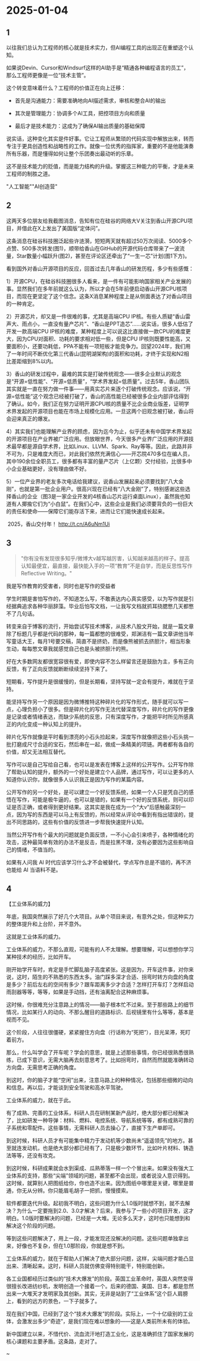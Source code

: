 # 2025-01-04

## 1


以往我们总认为工程师的核心就是技术实力，但AI编程工具的出现正在重塑这个认知。

如果说Devin、Cursor和Windsurf这样的AI助手是“精通各种编程语言的员工”，那么工程师更像是一位“技术主管”。

这个转变意味着什么？工程师的价值正在向上迁移：

- 首先是沟通能力：需要准确地向AI描述需求，审核和整合AI的输出

- 其次是管理能力：协调多个AI工具，把控项目方向和质量

- 最后才是技术能力：这成为了确保AI输出质量的基础保障

说实话，这种变化其实是件好事。它让工程师从繁琐的代码实现中解放出来，转而专注于更具创造性和战略性的工作。就像一位优秀的指挥家，重要的不是他能演奏所有乐器，而是懂得如何让整个乐团奏出最动听的乐章。

这不是技术能力的贬值，而是能力结构的升级。掌握这三种能力的平衡，才是未来工程师的制胜之道。

"人工智能""AI创造营"






## 2


这两天多位朋友给我截图消息，告知有位在硅谷的网络大V关注到香山开源CPU项目，并借此在X上发出了美国版“定体问”。

这条消息在硅谷科技圈泛起些许涟漪，短短两天就有超过50万次阅读、5000多个点赞、500多次转发(图1)，顺带给香山在GitHub的开源代码仓库带来了一波流量，Star数量小幅跃升(图2)，甚至在评论区还牵出了“一生一芯”计划(图1下方)。

看到国外对香山开源项目的反应，回首过去几年香山的研发历程，多少有些感慨：

1）开源CPU，在硅谷科技圈很多人看来，是一件有可能影响国家相关产业发展的事。显然我们在多年前就这么认为，所以才会在5年前便启动香山开源CPU核项目，而现在更坚定了这个信念。这条X消息某种程度上是从侧面表达了对香山项目的一种肯定。

2）开源芯片，却又是一件很难的事，尤其是高端CPU IP核。有些人质疑“香山雷声大、雨点小，一直没有量产芯片”、“香山是PPT造芯”……说实话，很多人低估了开发一款高端CPU IP核的难度，某种程度上可以说这比直接做一款CPU的难度更大，因为CPU对面积、功耗的要求相对低一些，但是CPU IP核则既要性能高，又要面积小，还要功耗低，PPA不能有一项短板才能竞争力。回望2024年，我们用了一年时间不断优化第三代香山(昆明湖架构)的面积和功耗，才终于实现和N2相比差距缩到8%以内。

3）香山的研发过程中，最难的其实是打破传统观念——很多企业默认的观念是“开源=低性能”、“开源=低质量”，“学术界发起=低质量”。过去5年，香山团队其实就是一直在努力做一件事——用真实芯片来逐个打破传统观念。应该说，“开源=低性能”这个观念已经被打破了，香山的高性能已经被很多企业内部评估得到了确认。如今，我们正在努力证明开源CPU核的质量不比企业商业版差，证明学术界发起的开源项目也能在市场上规模化应用。一旦这两个旧观念被打破，香山将会迎来真正的爆发。

4）其实我们也能理解产业界的顾虑，因为迄今为止，似乎还未有中国学术界发起的开源项目在产业界被广泛应用。但放眼世界，今天很多产业界广泛应用的开源技术最早都是源自学术界，比如Linux、LLVM、Spark、Ray等等。因此，此路并非不可为，只是难度大而已，对此我们依然充满信心——开芯院470多位在编人员，其中190余位全职员工，很多都有丰富的量产芯片（上亿颗）交付经验，比很多中小企业基础更好，没有理由做不好。

​
​5）一位产业界的老友多次电话给我建议，说香山发展起来必须要找到“八大金刚”，也就是第一批企业用户。很高兴现在已经有“八大金刚”了，特别感谢这些选择香山的企业（图3是一家企业开发的4核香山芯片运行桌面Linux），虽然我也知道有人揶揄它们为“小白鼠”。在我们心中，这些企业是我们必须要背负的一份巨大的责任和使命——保障它们能存活下来，进而让它们能快速成长起来。

​
​2025，香山交付年！ http://t.cn/A6uNm1Ui






## 3


> "你有没有发现很多知乎/微博大v越写越厉害，认知越来越高的样子。提高认知最便宜，最直接，最快能入手的一项“教育”不是自学，而是反思性写作Reflective Writing。"

我是写作教育的受害者，同时也是写作的受益者

学生时期是害怕写作的，不知道怎么写，不敢表达内心真实感受，以为写作就是引经据典追求各种华丽辞藻。毕业后怕写文档，一让我写文档就抓耳挠腮憋几天都憋不了几句话。

转变来自于博客的流行，开始尝试写技术博客，从技术八股文开始，就是一篇文章除了标题几乎都是代码的那种，每一篇都憋的很难受，郑渊洁有一篇文章讲他当年写童话大王，每月1号要交稿，简直不是挤奶，而是像熊被抓去挤胆汁，相当形象生动，每每憋文章我就感觉自己也是头被挤胆汁的熊。

好在大多数网友都很宽容很有爱，即使内容不怎么样留言还是鼓励为主，多有正向反馈，有了正向反馈就断断续续坚持下来了。

短期看，写作提升是很缓慢的，但是长期看，坚持写就一定会有提升，难就在于坚持。

能坚持写作另一个原因是因为微博推特这种碎片化的写作形式，随手就可以写一点，心理负担小了很多。但是碎片化的写作无法代替深度写作，碎片化的写作更像是记录或者情绪表达，而缺少系统的反思，只有深度写作，才能把平时所见所感真正的内化变成一种认知上的提升。

碎片化写作就像是平时看到漂亮的小石头捡起来，深度写作就像把这些小石头挑一批打磨成尺寸合适的宝石，然后串在一起，做成一条精美的项链。两者都有各自的价值，却又无法相互替代。

写作可以是自己写给自己看，也可以是发表在博客上这样的公开写作。公开写作除了帮助认知的提升，额外的一个好处是建立个人品牌，通过写作，可以让更多的人知道你认识你，就像很多人认识我正是因为写作的某篇内容。

公开写作的另一个好处，是可以建立一个好反馈系统，如果一个人只是凭自己的感悟在写作，可能是极牛逼的，也可以是错的，如果有一个好的反馈系统，则可以印证是否正确，或者得到更好结果。这其实是我在成为一个“大v”后感触最深刻一点，因为写的东西是可以马上有反馈的，所以经常从评论中看到有指出错误的，提出不同思路的，这些有价值的反馈进一步帮我快速提升认知。

当然公开写作有个最大的问题就是负面反馈，一不小心会引来喷子，各种情绪化的攻击，这种最简单有效的办法不是反击，而是拉黑不理，没有必要因为这些影响自己的情绪，不值当的。

如果有人问我 AI 时代应该学习什么才不会被替代，学点写作总是不错的，再不济也能给 AI 当语料不是。






## 4


【工业体系的威力】

年底，我国突然展示了好几个大项目。从单个项目来说，有意外之处，但这种实力的整体提升和上台阶，并不意外。

这就是工业体系的威力。

工业体系的威力，不那么直观，可能有的人不太理解。想要理解，可以想想你学习某种技术的经历，比如开车。

刚开始学开车时，肯定是手忙脚乱脑子高度紧张。这是因为，开车这件事，对你来说，这时，陌生的不熟悉的东西太多。油门踩多深才合适、拐弯时转方向盘的角度是多少？前后左右的空间有多少？跟车距离多少才合适？怎样打开车灯？怎样启动雨刮器等等，等等，如果是手动挡，还有油离配合这种麻烦事。

这时候，你很难充分注意路上的情况——脑子根本忙不过来。至于那些路上的细节情况，比如某行人的动向、不那么醒目的道路标识、后视镜里有什么等等，基本是视而不见。

这个阶段，人往往很僵硬，紧紧握住方向盘（行话称为“死把”），目光呆滞，死盯着前方。

那么，什么叫学会了开车呢？学会的意思，就是上述那些事情，你已经很熟悉很熟练，已成下意识，无需大脑再去刻意思考了。比如拐弯时，自然而然就能准确转动方向盘，无需思考正确的角度。

到这时，你的脑子才能“空闲”出来，注意马路上的种种情况，包括那些细微的动向和信息。再以后，才能谈到安全驾驶和高水平驾驶。

工业体系的威力，就在于此。

有了成熟、完善的工业体系，科研人员在研制某新产品时，绝大部分都已经解决了，比如研发一种导弹：材料、燃料、电控系统、导航系统等等，都有成熟可靠的子系统和零配件。这些事情，无需科研人员去操心了，直接下生产单即可。

到这时候，科研人员才有可能集中精力于发动机等少数尚未“遥遥领先”的地方。甚至就连发动机，也是绝大部分都已经有了，只是极少数环节，比如叶片材料、铸造法等等，还没有攻克。

到这时候，科研成果就会水到渠成、瓜熟蒂落一样一个个冒出来。如果没有强大工业体系的支持，那些“尖端”领域的问题，甚至都不会出现，或者说没人意识得到。这时候，就算别人把图纸给你，你也造不出来。因为图纸中哪里是关键，哪里是普通，你无从分辨。你只能眉毛胡子一把抓，慢慢摸索。

软件都要迭代升级。起初我不明白，这些问题为什么1.0版时就想不到，就不去解决？为什么一定要拖到2.0、3.0才解决？后来，我参与了一些小的项目开发，这才明白。1.0版时要解决的问题，已经是一大堆。无论多么天才，这时也只能想到和解决这个阶段的问题。

等到这些问题解决了，用上一段，才能发现还没解决的问题。这些问题单独拿出来，好像也不复杂，但在1.0那阶段，你就是想不到。

工业体系的威力，就在于帮助人们解决了绝大部分问题，这样，尖端问题才能凸显出来、清晰起来。这时，科研人员就仿佛变得特别能干，特别能创新。

各工业国都经历过类似的“技术大爆发”的阶段。英国工业革命时，英国人突然变得很擅长改进纺纱机，发明创造一个接着一个。后来的德国、美国、日本，都是忽然出来一大堆天才发明家及其创新。其实，无非是站到了“工业体系”这个巨人肩膀上，看到的远方的景色，一下子就多了。

现在我们中国，已经到了这个“技术大爆发”的阶段。实际上，一个十亿级别的工业体，会激发出多少“奇迹”，是我们现在难以想象的——这是人类前所未有的体验。

新中国建立以来，不惜代价、流血流汗地打造工业化，这是准确抓住了国家发展的核心课题和主要矛盾。这条路，走对了。

~






